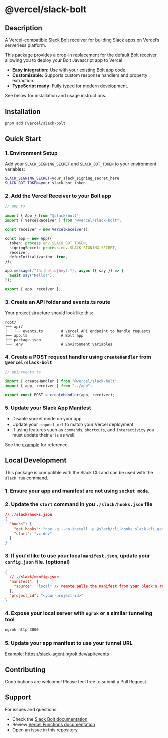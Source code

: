 # @vercel/slack-bolt

## Description

A Vercel-compatible [Slack Bolt](https://slack.dev/bolt-js/) receiver for building Slack apps on Vercel’s serverless platform.

This package provides a drop-in replacement for the default Bolt receiver, allowing you to deploy your Bolt Javascript app to Vercel

- **Easy integration:** Use with your existing Bolt app code.
- **Customizable:** Supports custom response handlers and property extraction.
- **TypeScript ready:** Fully typed for modern development.

See below for installation and usage instructions.

## Installation

```bash
pnpm add @vercel/slack-bolt
```

## Quick Start

### 1. Environment Setup

Add your `SLACK_SIGNING_SECRET` and `SLACK_BOT_TOKEN` to your environment variables:

```bash
SLACK_SIGNING_SECRET=your_slack_signing_secret_here
SLACK_BOT_TOKEN=your_slack_bot_token
```

### 2. Add the Vercel Receiver to your Bolt app

```typescript
// app.ts

import { App } from "@slack/bolt";
import { VercelReceiver } from "@vercel/slack-bolt";

const receiver = new VercelReceiver();

const app = new App({
  token: process.env.SLACK_BOT_TOKEN,
  signingSecret: process.env.SLACK_SIGNING_SECRET,
  receiver,
  deferInitialization: true,
});

app.message(/^(hi|hello|hey).*/, async ({ say }) => {
  await say("Hello!");
});

export { app, receiver };
```

### 3. Create an API folder and events.ts route

Your project structure should look like this:

```
root/
├── api/
│   └── events.ts        # Vercel API endpoint to handle requests
├── app.ts               # Bolt app
├── package.json
└── .env                 # Environment variables
```

### 4. Create a POST request handler using `createHandler` from `@vercel/slack-bolt`

```typescript
// api/events.ts

import { createHandler } from "@vercel/slack-bolt";
import { app, receiver } from "../app";

export const POST = createHandler(app, receiver);
```

### 5. Update your Slack App Manifest

- Disable socket mode on your app
- Update your `request_url` to match your Vercel deployment
- If using features such as `commands`, `shortcuts`, and `interactivity` you must update their `urls` as well.

See the [example](./manifest.example.json) for reference.

## Local Development

This package is compatible with the Slack CLI and can be used with the `slack run` command.

### 1. Ensure your app and manifest are not using `socket mode`.

### 2. Update the `start` command in you `./slack/hooks.json` file

```json
// ./slack/hooks.json
{
  "hooks": {
    "get-hooks": "npx -q --no-install -p @slack/cli-hooks slack-cli-get-hooks",
    "start": "vc dev"
  }
}
```

### 3. If you'd like to use your local `manifest.json`, update your `config.json` file. (optional)

```json
{
  // ./slack/config.json
  "manifest": {
    "source": "local" // remote pulls the manifest from your Slack's remote manifest
  },
  "project_id": "<your-project-id>"
}
```

### 4. Expose your local server with `ngrok` or a similar tunneling tool

```bash
ngrok http 3000
```

### 5. Update your app manifest to use your tunnel URL

Example: https://slack-agent.ngrok.dev/api/events

## Contributing

Contributions are welcome! Please feel free to submit a Pull Request.

## Support

For issues and questions:

- Check the [Slack Bolt documentation](https://slack.dev/bolt-js/)
- Review [Vercel Functions documentation](https://vercel.com/docs/functions)
- Open an issue in this repository
